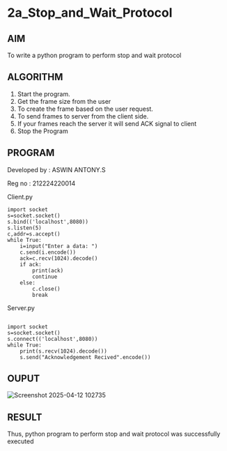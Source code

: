 # 2a_Stop_and_Wait_Protocol
## AIM 
To write a python program to perform stop and wait protocol
## ALGORITHM
1. Start the program.
2. Get the frame size from the user
3. To create the frame based on the user request.
4. To send frames to server from the client side.
5. If your frames reach the server it will send ACK signal to client
6. Stop the Program
## PROGRAM
Developed by : ASWIN ANTONY.S

Reg no : 212224220014

Client.py
```
import socket 
s=socket.socket()
s.bind(('localhost',8080))
s.listen(5) 
c,addr=s.accept() 
while True:
    i=input("Enter a data: ") 
    c.send(i.encode()) 
    ack=c.recv(1024).decode() 
    if ack: 
        print(ack) 
        continue 
    else: 
        c.close()
        break
```
Server.py

```

import socket 
s=socket.socket() 
s.connect(('localhost',8080)) 
while True: 
    print(s.recv(1024).decode()) 
    s.send("Acknowledgement Recived".encode()) 

```
## OUPUT

![Screenshot 2025-04-12 102735](https://github.com/user-attachments/assets/c63c97bd-d86c-4e5b-a79f-78926759ed07)

## RESULT
Thus, python program to perform stop and wait protocol was successfully executed
